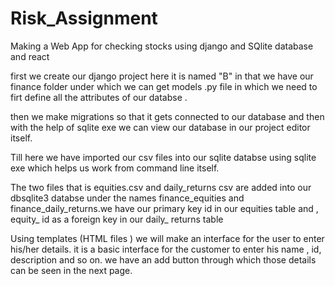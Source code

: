 # Risk_Assignment
Making a Web App for checking stocks using django and SQlite database and react 

first we create our django project here it is named "B" in that we have our finance folder under which we can get models .py file in which we need to firt define all the attributes of our databse .

then we make migrations so that it gets connected to our database and then with the help of sqlite exe we can view our database in our project editor itself.

Till here we have imported  our csv files into our sqlite databse using sqlite exe which helps us work from command line itself.

The two files that is equities.csv and daily_returns csv are added into our dbsqlite3 databse under the names finance_equities and finance_daily_returns.we have our primary key id in our equities table and , equity_ id as a foreign key in our daily_ returns table

Using templates (HTML files ) we will make an interface for the user to enter his/her details. it is a basic interface for the customer to enter his name , id, description  and so on. we have an add button through which those details can be seen in the next page.





